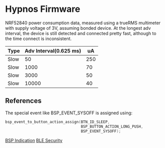 # Hypnos Firmware

NRF52840 power consumption data, measured using a trueRMS multimeter with supply voltage of 3V, assuming bonded device. At the longest adv interval, the device is still detected and connected pretty fast, although to the time connect is inconsistent.

| Type | Adv Interval(0.625 ms) | uA  |
|------|------------------------|-----|
| Slow | 50                     | 250 |
| Slow | 1000                   | 70  |
| Slow | 3000                   | 50  |
| Slow | 10000                  | 40  |

## References

The special event like BSP_EVENT_SYSOFF is assigned using:

```c
bsp_event_to_button_action_assign(BTN_ID_SLEEP,
                                  BSP_BUTTON_ACTION_LONG_PUSH,
                                  BSP_EVENT_SYSOFF);
```

[BSP Indication](https://infocenter.nordicsemi.com/index.jsp?topic=%2Fcom.nordic.infocenter.sdk5.v15.0.0%2Fgroup__bsp.html)
[BLE Security](https://duo.com/decipher/understanding-bluetooth-security)